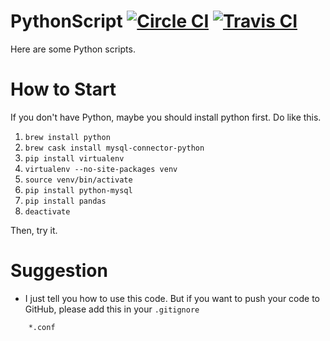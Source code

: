 # PythonScript [![Circle CI](https://circleci.com/gh/xiaoyusilen/PythonScript.svg?style=svg)](https://circleci.com/gh/xiaoyusilen/PythonScript) [![Travis CI](https://api.travis-ci.org/xiaoyusilen/PythonScript.svg?branch=master)](https://travis-ci.org/xiaoyusilen/PythonScript)

Here are some Python scripts.

# How to Start

If you don't have Python, maybe you should install python first.
Do like this.

1. `brew install python`
2. `brew cask install mysql-connector-python`
3. `pip install virtualenv`
4. `virtualenv --no-site-packages venv`
5. `source venv/bin/activate`
6. `pip install python-mysql`
7. `pip install pandas`
8. `deactivate`

Then, try it.

# Suggestion

- I just tell you how to use this code. But if you want to push your code to GitHub, please add this in your `.gitignore`
```
    *.conf
```